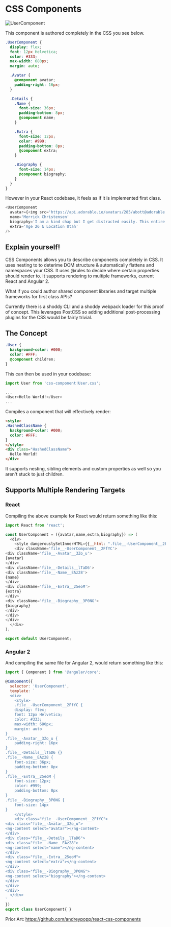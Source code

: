 # CSS Components

![UserComponent](http://f.cl.ly/items/0s2x2x362p0O0K2L1828/Screen%20Shot%202016-06-17%20at%204.03.34%20PM.png)

This component is authored completely in the CSS you see below.

```css
.UserComponent {
  display: flex;
  font: 12px Helvetica;
  color: #333;
  max-width: 680px;
  margin: auto;

  .Avatar {
    @component avatar;
    padding-right: 16px;
  }

  .Details {
    .Name {
      font-size: 36px;
      padding-bottom: 8px;
      @component name;
    }

    .Extra {
      font-size: 12px;
      color: #999;
      padding-bottom: 8px;
      @component extra;
    }

    .Biography {
      font-size: 14px;
      @component biography;
    }
  }
}
```

However in your React codebase, it feels as if it is implemented first class.

```javascript
<UserComponent
  avatar={<img src='https://api.adorable.io/avatars/285/abott@adorable.io.png' />}
  name='Merrick Christensen'
  biography='I am a kind chap but I get distracted easily. This entire component is compiled at build time. It can also compile Angular 2 components. I am not sure but I think I took this idea too far.'
  extra='Age 26 & Location Utah'
/>
```

## Explain yourself!

CSS Components allows you to describe components completely in CSS. It uses nesting to to deterime DOM structure & automatically flattens and namespaces your CSS. It uses @rules to decide where certain properties should render to. It supports rendering to multiple frameworks, current React and Angular 2. 

What if you could author shared component libraries and target multiple frameworks for first class APIs?

Currently there is a shoddy CLI and a shoddy webpack loader for this proof of concept. This leverages PostCSS so adding additional post-processing plugins for the CSS would be fairly trivial.


## The Concept

```css
.User {
  background-color: #000;
  color: #FFF;
  @component children;
}
```

This can then be used in your codebase: 

```javascript
import User from 'css-component!User.css';

...
<User>Hello World!</User>
...

```

Compiles a component that will effectively render:

```html
<style>
.HashedClassName {
  background-color: #000;
  color: #FFF;
}
</style>
<div class="HashedClassName">
  Hello World!
</div>
```

It supports nesting, sibling elements and custom properties as well so you aren't stuck to just children. 




## Supports Multiple Rendering Targets


### React
Compiling the above example for React would return something like this:

```javascript
import React from 'react';

const UserComponent = ({avatar,name,extra,biography}) => (
  <div>
    <style dangerouslySetInnerHTML={{__html: ".file__-UserComponent__2FfYC {    display: flex;    font: 12px Helvetica;    color: #333;    max-width: 680px;    margin: auto}.file__-Avatar__3Zo_u {    padding-right: 16px}.file__-Details__lTaD6 {}.file__-Name__EAz28 {    font-size: 36px;    padding-bottom: 8px}.file__-Extra__25eoM {    font-size: 12px;    color: #999;    padding-bottom: 8px}.file__-Biography__3P0NG {    font-size: 14px}"}}></style>
    <div className='file__-UserComponent__2FfYC'>
<div className='file__-Avatar__3Zo_u'>
{avatar}
</div>
<div className='file__-Details__lTaD6'>
<div className='file__-Name__EAz28'>
{name}
</div>
<div className='file__-Extra__25eoM'>
{extra}
</div>
<div className='file__-Biography__3P0NG'>
{biography}
</div>
</div>
</div>
  </div>
);

export default UserComponent;
```

### Angular 2

And compiling the same file for Angular 2, would return something like this:

```javascript
import { Component } from '@angular/core';

@Component({
  selector: 'UserComponent',
  template: `
  <div>
    <style>
    .file__-UserComponent__2FfYC {
    display: flex;
    font: 12px Helvetica;
    color: #333;
    max-width: 680px;
    margin: auto
}
.file__-Avatar__3Zo_u {
    padding-right: 16px
}
.file__-Details__lTaD6 {}
.file__-Name__EAz28 {
    font-size: 36px;
    padding-bottom: 8px
}
.file__-Extra__25eoM {
    font-size: 12px;
    color: #999;
    padding-bottom: 8px
}
.file__-Biography__3P0NG {
    font-size: 14px
}
    </style>
    <div class="file__-UserComponent__2FfYC">
<div class="file__-Avatar__3Zo_u">
<ng-content select="avatar"></ng-content>
</div>
<div class="file__-Details__lTaD6">
<div class="file__-Name__EAz28">
<ng-content select="name"></ng-content>
</div>
<div class="file__-Extra__25eoM">
<ng-content select="extra"></ng-content>
</div>
<div class="file__-Biography__3P0NG">
<ng-content select="biography"></ng-content>
</div>
</div>
</div>
  </div>
`
})
export class UserComponent{ }
```


Prior Art: https://github.com/andreypopp/react-css-components
